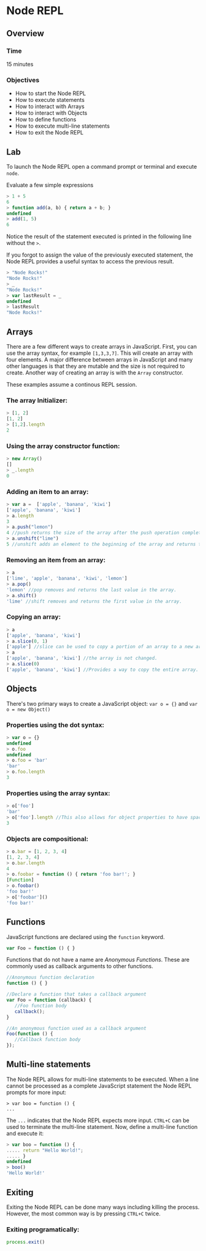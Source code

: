 # Node REPL

## Overview

### Time 

15 minutes

### Objectives

- How to start the Node REPL
- How to execute statements
- How to interact with Arrays
- How to interact with Objects
- How to define functions
- How to execute multi-line statements
- How to exit the Node REPL

## Lab
To launch the Node REPL open a command prompt or terminal and execute ```node```.

Evaluate a few simple expressions

```JavaScript
> 1 + 5
6
> function add(a, b) { return a + b; }
undefined
> add(1, 5)
6
```

Notice the result of the statement executed is printed in the following line without the ```>```. 

If you forgot to assign the value of the previously executed statement, the Node REPL provides a useful syntax to access the previous result.

```JavaScript
> "Node Rocks!"
"Node Rocks!"
> _
"Node Rocks!"
> var lastResult = _
undefined
> lastResult
"Node Rocks!"
```

## Arrays

There are a few different ways to create arrays in JavaScript. First, you can use the array syntax, for example ```[1,3,3,7]```. This will create an array with four elements. A major difference between arrays in JavaScript and many other languages is that they are mutable and the size is not required to create. Another way of creating an array is with the ```Array``` constructor. 

These examples assume a continous REPL session.

### The array Initializer:

```JavaScript
> [1, 2]
[1, 2]
> [1,2].length
2
```

### Using the array constructor function:

```JavaScript
> new Array()
[]
> _.length
0
```

### Adding an item to an array:

```JavaScript
> var a =  ['apple', 'banana', 'kiwi']
['apple', 'banana', 'kiwi']
> a.length
3
> a.push("lemon")
4 //push returns the size of the array after the push operation completes
> a.unshift("lime") 
5 //unshift adds an element to the beginning of the array and returns the new length
```

### Removing an item from an array: 

```JavaScript
> a
['lime', 'apple', 'banana', 'kiwi', 'lemon']
> a.pop()
'lemon' //pop removes and returns the last value in the array.
> a.shift()
'lime' //shift removes and returns the first value in the array.
```

### Copying an array:

```JavaScript
> a
['apple', 'banana', 'kiwi']
> a.slice(0, 1)
['apple'] //slice can be used to copy a portion of an array to a new array. The first argument is the start index and the second argument is the end index. This is not inclusive on the end.
> a
['apple', 'banana', 'kiwi'] //the array is not changed.
> a.slice(0)
['apple', 'banana', 'kiwi'] //Provides a way to copy the entire array.
```

## Objects

There's two primary ways to create a JavaScript object: ```var o = {}``` and ```var o = new Object()```

### Properties using the dot syntax: 

```JavaScript
> var o = {}
undefined
> o.foo
undefined
> o.foo = 'bar'
'bar'
> o.foo.length
3
```

### Properties using the array syntax:

```JavaScript
> o['foo']
'bar'
> o['foo'].length //This also allows for object properties to have spaces or other special characters.
3
```

### Objects are compositional: 

```JavaScript
> o.bar = [1, 2, 3, 4]
[1, 2, 3, 4]
> o.bar.length
4
> o.foobar = function () { return 'foo bar!'; }
[Function]
> o.foobar()
'foo bar!'
> o['foobar']()
'foo bar!'
```

## Functions

JavaScript functions are declared using the ```function``` keyword. 

```JavaScript
var Foo = function () { }
```

Functions that do not have a name are *Anonymous Functions*. These are commonly used as callback arguments to other functions.

```JavaScript
//Anonymous function declaration
function () { }

//Declare a function that takes a callback argument
var Foo = function (callback) {
   //Foo function body
   callback();
}

//An anonymous function used as a callback argument
Foo(function () {
   //Callback function body
});
```

## Multi-line statements

The Node REPL allows for multi-line statements to be executed. When a line cannot be processed as a complete JavaScript statement the Node REPL prompts for more input:

```
> var boo = function () {
... 
```

The ```...``` indicates that the Node REPL expects more input. ```CTRL+C``` can be used to terminate the multi-line statement. Now, define a multi-line function and execute it: 

```JavaScript
> var boo = function () {
..... return "Hello World!";
..... }
undefined
> boo()
'Hello World!'
```

## Exiting 

Exiting the Node REPL can be done many ways including killing the process. However, the most common way is by pressing ```CTRL+C``` twice. 

### Exiting programatically:

```JavaScript
process.exit()
```
